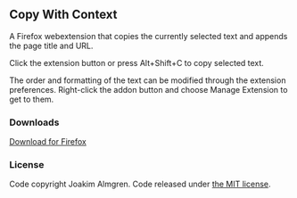 ## Copy With Context
A Firefox webextension that copies the currently selected text and appends the page title and URL.

Click the extension button or press Alt+Shift+C to copy selected text.

The order and formatting of the text can be modified through the extension preferences. Right-click the addon button and choose Manage Extension to get to them.

### Downloads
[Download for Firefox](https://addons.mozilla.org/en-US/firefox/addon/copy-with-context/)

### License
Code copyright Joakim Almgren. Code released under [the MIT license](https://github.com/joakimoa/copywithcontext/blob/master/LICENSE).